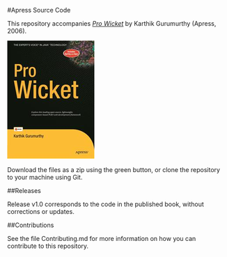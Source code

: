 #Apress Source Code

This repository accompanies [*Pro Wicket*](http://www.apress.com/9781590597224) by Karthik Gurumurthy (Apress, 2006).

![Cover image](9781590597224.jpg)

Download the files as a zip using the green button, or clone the repository to your machine using Git.

##Releases

Release v1.0 corresponds to the code in the published book, without corrections or updates.

##Contributions

See the file Contributing.md for more information on how you can contribute to this repository.
